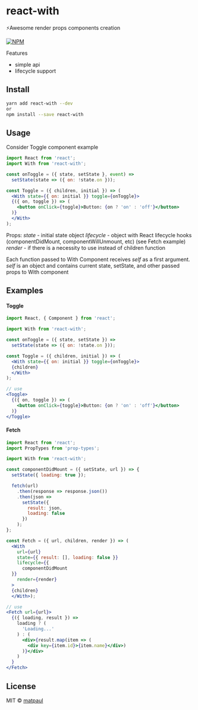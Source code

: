 # react-with

⚡️Awesome render props components creation

[![NPM](https://img.shields.io/npm/v/react-with.svg)](https://www.npmjs.com/package/react-with)

Features
 - simple api
 - lifecycle support

## Install
```bash
yarn add react-with --dev
or
npm install --save react-with
```

## Usage
Consider Toggle component example
```jsx
import React from 'react';
import With from 'react-with';

const onToggle = ({ state, setState }, event) =>
  setState(state => ({ on: !state.on }));

const Toggle = ({ children, initial }) => (
  <With state={{ on: initial }} toggle={onToggle}>
  {({ on, toggle }) => (
    <button onClick={toggle}>Button: {on ? 'on' : 'off'}</button>
  )}
  </With>
);

```

Props:
*state* - initial state object
*lifecycle* - object with React lifecycle hooks (componentDidMount, componentWillUnmount, etc) (see Fetch example)
*render* - if there is a necessity to use instead of children function

Each function passed to With Component receives *self* as a first argument.
*self* is an object and contains current state, setState, and other passed props to With component

## Examples
#### Toggle
```jsx
import React, { Component } from 'react';

import With from 'react-with';

const onToggle = ({ state, setState }) =>
  setState(state => ({ on: !state.on }));

const Toggle = ({ children, initial }) => (
  <With state={{ on: initial }} toggle={onToggle}>
  {children}
  </With>
);

// use
<Toggle>
  {({ on, toggle }) => (
    <button onClick={toggle}>Button: {on ? 'on' : 'off'}</button>
  )}
</Toggle>


```

#### Fetch

```jsx
import React from 'react';
import PropTypes from 'prop-types';

import With from 'react-with';

const componentDidMount = ({ setState, url }) => {
  setState({ loading: true });

  fetch(url)
    .then(response => response.json())
    .then(json =>
      setState({
        result: json,
        loading: false
      })
    );
};

const Fetch = ({ url, children, render }) => (
  <With
    url={url}
    state={{ result: [], loading: false }}
    lifecycle={{
      componentDidMount
  }}
    render={render}
  >
  {children}
  </With>);

// use
<Fetch url={url}>
  {({ loading, result }) =>
    loading ? (
      'Loading...'
    ) : (
      <div>{result.map(item => (
        <div key={item.id}>{item.name}</div>)
      )}</div>
    )
  }
</Fetch>
```

## License

MIT © [matpaul](https://github.com/matpaul)
